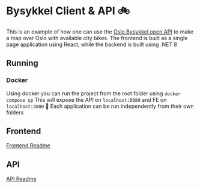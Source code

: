 # Bysykkel Client & API 🚲
This is an example of how one can use the [Oslo Bysykkel open API](https://oslobysykkel.no/apne-data/sanntid) to make a map over Oslo with available city bikes.
The frontend is built as a single page application using React, while the backend is built using .NET 8
## Running
### Docker
Using docker you can run the project from the root folder using 
`docker compose up`
This will expose the API on `localhost:8080` and FE on `localhost:3000` 🥳
Each application can be run independently from their own folders
## Frontend
[Frontend Readme](./src/client/README.md)
## API
[API Readme](./src/api/README.md)